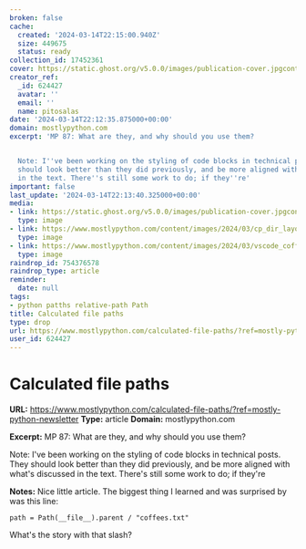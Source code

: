 ```yaml
---
broken: false
cache:
  created: '2024-03-14T22:15:00.940Z'
  size: 449675
  status: ready
collection_id: 17452361
cover: https://static.ghost.org/v5.0.0/images/publication-cover.jpgcontent/images/size/w1200
creator_ref:
  _id: 624427
  avatar: ''
  email: ''
  name: pitosalas
date: '2024-03-14T22:12:35.875000+00:00'
domain: mostlypython.com
excerpt: 'MP 87: What are they, and why should you use them?


  Note: I''ve been working on the styling of code blocks in technical posts. They
  should look better than they did previously, and be more aligned with what''s discussed
  in the text. There''s still some work to do; if they''re'
important: false
last_update: '2024-03-14T22:13:40.325000+00:00'
media:
- link: https://static.ghost.org/v5.0.0/images/publication-cover.jpgcontent/images/size/w1200
  type: image
- link: https://www.mostlypython.com/content/images/2024/03/cp_dir_layout_bordered.png
  type: image
- link: https://www.mostlypython.com/content/images/2024/03/vscode_coffee_works-1-1.png
  type: image
raindrop_id: 754376578
raindrop_type: article
reminder:
  date: null
tags:
- python patths relative-path Path
title: Calculated file paths
type: drop
url: https://www.mostlypython.com/calculated-file-paths/?ref=mostly-python-newsletter
user_id: 624427
---
```


# Calculated file paths

**URL:** https://www.mostlypython.com/calculated-file-paths/?ref=mostly-python-newsletter
**Type:** article
**Domain:** mostlypython.com

**Excerpt:** MP 87: What are they, and why should you use them?

Note: I've been working on the styling of code blocks in technical posts. They should look better than they did previously, and be more aligned with what's discussed in the text. There's still some work to do; if they're

**Notes:**
Nice little article. The biggest thing I learned and was surprised by was this line:

`path = Path(__file__).parent / "coffees.txt"`

What's the story with that slash? 
